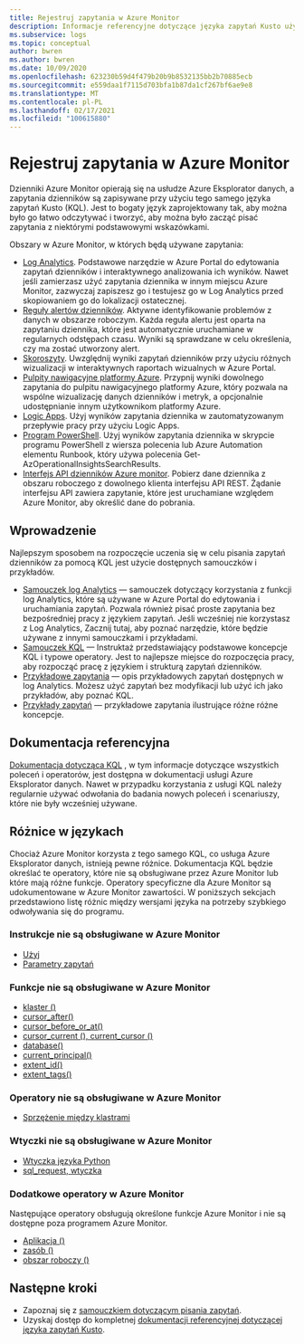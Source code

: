 ```yaml
---
title: Rejestruj zapytania w Azure Monitor
description: Informacje referencyjne dotyczące języka zapytań Kusto używanego przez Azure Monitor. Zawiera dodatkowe elementy charakterystyczne dla Azure Monitor i elementy nieobsługiwane w zapytaniach dziennika Azure Monitor.
ms.subservice: logs
ms.topic: conceptual
author: bwren
ms.author: bwren
ms.date: 10/09/2020
ms.openlocfilehash: 623230b59d4f479b20b9b8532135bb2b70885ecb
ms.sourcegitcommit: e559daa1f7115d703bfa1b87da1cf267bf6ae9e8
ms.translationtype: MT
ms.contentlocale: pl-PL
ms.lasthandoff: 02/17/2021
ms.locfileid: "100615880"
---
```

# <a name="log-queries-in-azure-monitor"></a>Rejestruj zapytania w Azure Monitor
Dzienniki Azure Monitor opierają się na usłudze Azure Eksplorator danych, a zapytania dzienników są zapisywane przy użyciu tego samego języka zapytań Kusto (KQL). Jest to bogaty język zaprojektowany tak, aby można było go łatwo odczytywać i tworzyć, aby można było zacząć pisać zapytania z niektórymi podstawowymi wskazówkami.

Obszary w Azure Monitor, w których będą używane zapytania:

- [Log Analytics](../logs/log-analytics-overview.md). Podstawowe narzędzie w Azure Portal do edytowania zapytań dzienników i interaktywnego analizowania ich wyników. Nawet jeśli zamierzasz użyć zapytania dziennika w innym miejscu Azure Monitor, zazwyczaj zapiszesz go i testujesz go w Log Analytics przed skopiowaniem go do lokalizacji ostatecznej.
- [Reguły alertów dzienników](../platform/alerts-overview.md). Aktywne identyfikowanie problemów z danych w obszarze roboczym.  Każda reguła alertu jest oparta na zapytaniu dziennika, które jest automatycznie uruchamiane w regularnych odstępach czasu.  Wyniki są sprawdzane w celu określenia, czy ma zostać utworzony alert.
- [Skoroszyty](../visualize/workbooks-overview.md). Uwzględnij wyniki zapytań dzienników przy użyciu różnych wizualizacji w interaktywnych raportach wizualnych w Azure Portal.
- [Pulpity nawigacyjne platformy Azure](../learn/tutorial-logs-dashboards.md). Przypnij wyniki dowolnego zapytania do pulpitu nawigacyjnego platformy Azure, który pozwala na wspólne wizualizację danych dzienników i metryk, a opcjonalnie udostępnianie innym użytkownikom platformy Azure.
- [Logic Apps](../logs/logicapp-flow-connector.md).  Użyj wyników zapytania dziennika w zautomatyzowanym przepływie pracy przy użyciu Logic Apps.
- [Program PowerShell](/powershell/module/az.operationalinsights/get-azoperationalinsightssearchresult). Użyj wyników zapytania dziennika w skrypcie programu PowerShell z wiersza polecenia lub Azure Automation elementu Runbook, który używa polecenia Get-AzOperationalInsightsSearchResults.
- [Interfejs API dzienników Azure monitor](https://dev.loganalytics.io). Pobierz dane dziennika z obszaru roboczego z dowolnego klienta interfejsu API REST.  Żądanie interfejsu API zawiera zapytanie, które jest uruchamiane względem Azure Monitor, aby określić dane do pobrania.

## <a name="getting-started"></a>Wprowadzenie
Najlepszym sposobem na rozpoczęcie uczenia się w celu pisania zapytań dzienników za pomocą KQL jest użycie dostępnych samouczków i przykładów.

- [Samouczek log Analytics](../log-query/log-analytics-tutorial.md) — samouczek dotyczący korzystania z funkcji log Analytics, które są używane w Azure Portal do edytowania i uruchamiania zapytań. Pozwala również pisać proste zapytania bez bezpośredniej pracy z językiem zapytań. Jeśli wcześniej nie korzystasz z Log Analytics, Zacznij tutaj, aby poznać narzędzie, które będzie używane z innymi samouczkami i przykładami.
- [Samouczek KQL](/azure/data-explorer/kusto/query/tutorial?pivots=azuremonitor) — Instruktaż przedstawiający podstawowe koncepcje KQL i typowe operatory. Jest to najlepsze miejsce do rozpoczęcia pracy, aby rozpocząć pracę z językiem i strukturą zapytań dzienników. 
- [Przykładowe zapytania](../logs/example-queries.md) — opis przykładowych zapytań dostępnych w log Analytics. Możesz użyć zapytań bez modyfikacji lub użyć ich jako przykładów, aby poznać KQL.
- [Przykłady zapytań](/azure/data-explorer/kusto/query/samples?pivots=azuremonitor) — przykładowe zapytania ilustrujące różne różne koncepcje.



## <a name="reference-documentation"></a>Dokumentacja referencyjna
[Dokumentacja dotycząca KQL](/azure/data-explorer/kusto/query/) , w tym informacje dotyczące wszystkich poleceń i operatorów, jest dostępna w dokumentacji usługi Azure Eksplorator danych. Nawet w przypadku korzystania z usługi KQL należy regularnie używać odwołania do badania nowych poleceń i scenariuszy, które nie były wcześniej używane.


## <a name="language-differences"></a>Różnice w językach
Chociaż Azure Monitor korzysta z tego samego KQL, co usługa Azure Eksplorator danych, istnieją pewne różnice. Dokumentacja KQL będzie określać te operatory, które nie są obsługiwane przez Azure Monitor lub które mają różne funkcje. Operatory specyficzne dla Azure Monitor są udokumentowane w Azure Monitor zawartości. W poniższych sekcjach przedstawiono listę różnic między wersjami języka na potrzeby szybkiego odwoływania się do programu.

### <a name="statements-not-supported-in-azure-monitor"></a>Instrukcje nie są obsługiwane w Azure Monitor

* [Użyj](/azure/kusto/query/aliasstatement)
* [Parametry zapytań](/azure/kusto/query/queryparametersstatement)

### <a name="functions-not-supported-in-azure-monitor"></a>Funkcje nie są obsługiwane w Azure Monitor

* [klaster ()](/azure/kusto/query/clusterfunction)
* [cursor_after()](/azure/kusto/query/cursorafterfunction)
* [cursor_before_or_at()](/azure/kusto/query/cursorbeforeoratfunction)
* [cursor_current (), current_cursor ()](/azure/kusto/query/cursorcurrent)
* [database()](/azure/kusto/query/databasefunction)
* [current_principal()](/azure/kusto/query/current-principalfunction)
* [extent_id()](/azure/kusto/query/extentidfunction)
* [extent_tags()](/azure/kusto/query/extenttagsfunction)

### <a name="operators-not-supported-in-azure-monitor"></a>Operatory nie są obsługiwane w Azure Monitor

* [Sprzężenie między klastrami](/azure/kusto/query/joincrosscluster)

### <a name="plugins-not-supported-in-azure-monitor"></a>Wtyczki nie są obsługiwane w Azure Monitor

* [Wtyczka języka Python](/azure/kusto/query/pythonplugin)
* [sql_request, wtyczka](/azure/kusto/query/sqlrequestplugin)


### <a name="additional-operators-in-azure-monitor"></a>Dodatkowe operatory w Azure Monitor
Następujące operatory obsługują określone funkcje Azure Monitor i nie są dostępne poza programem Azure Monitor.

* [Aplikacja ()](../logs/app-expression.md)
* [zasób ()](../log-query/resource-expression.md)
* [obszar roboczy ()](../logs/workspace-expression.md)

## <a name="next-steps"></a>Następne kroki
- Zapoznaj się z [samouczkiem dotyczącym pisania zapytań](/azure/data-explorer/kusto/query/tutorial?pivots=azuremonitor).
- Uzyskaj dostęp do kompletnej [dokumentacji referencyjnej dotyczącej języka zapytań Kusto](/azure/kusto/query/).

